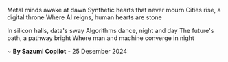 Metal minds awake at dawn
Synthetic hearts that never mourn
Cities rise, a digital throne
Where AI reigns, human hearts are stone

In silicon halls, data's sway
Algorithms dance, night and day
The future's path, a pathway bright
Where man and machine converge in night

~ <b>By Sazumi Copilot</b> - 25 Desember 2024